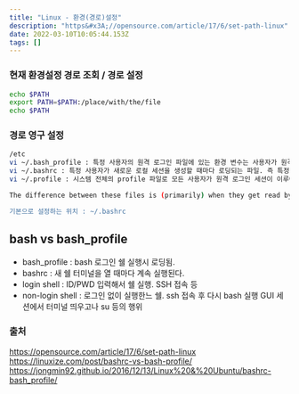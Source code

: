 ```yaml
---
title: "Linux - 환경(경로)설정"
description: "https&#x3A;//opensource.com/article/17/6/set-path-linux"
date: 2022-03-10T10:05:44.153Z
tags: []
---
```

### 현재 환경설정 경로 조회 / 경로 설정
```bash
echo $PATH
export PATH=$PATH:/place/with/the/file
echo $PATH
```

### 경로 영구 설정
```bash
/etc
vi ~/.bash_profile : 특정 사용자의 원격 로그인 파일에 있는 환경 변수는 사용자가 원격 로그인 세션이 이루어질 시에 호출됨
vi ~/.bashrc : 특정 사용자가 새로운 로컬 세션을 생성할 때마다 로딩되는 파일. 즉 특정 사용자에게만 유효한 환경설정을 하려면 여기해 하면된다. 
vi ~/.profile : 시스템 전체의 profile 파일로 모든 사용자가 원격 로그인 세션이 이루어질 시에 호출됨. 

The difference between these files is (primarily) when they get read by the shell. If you're not sure where to put it, 

기본으로 설정하는 위치 : ~/.bashrc
```
## bash vs bash_profile
- bash_profile : bash 로그인 쉘 실행시 로딩됨.  
- bashrc : 새 쉘 터미널을 열 때마다 계속 실행된다. 
- login shell : ID/PWD 입력해서 쉘 실행. SSH 접속 등
- non-login shell : 로그인 없이 실행한느 쉘. ssh 접속 후 다시 bash 실행 GUI 세션에서 터미널 띄우고나 su 등의 행위 
### 출처
https://opensource.com/article/17/6/set-path-linux
https://linuxize.com/post/bashrc-vs-bash-profile/
https://jongmin92.github.io/2016/12/13/Linux%20&%20Ubuntu/bashrc-bash_profile/
